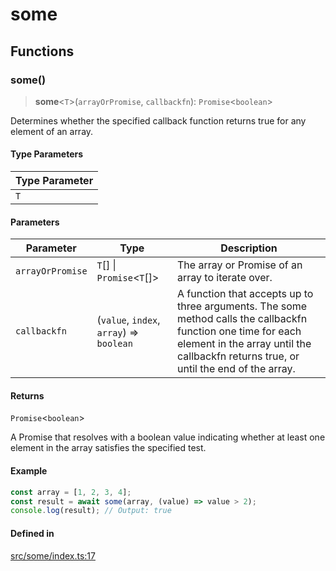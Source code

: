 # some

## Functions

### some()

> **some**\<`T`\>(`arrayOrPromise`, `callbackfn`): `Promise`\<`boolean`\>

Determines whether the specified callback function returns true for any element of an array.

#### Type Parameters

| Type Parameter |
| ------ |
| `T` |

#### Parameters

| Parameter | Type | Description |
| ------ | ------ | ------ |
| `arrayOrPromise` | `T`[] \| `Promise`\<`T`[]\> | The array or Promise of an array to iterate over. |
| `callbackfn` | (`value`, `index`, `array`) => `boolean` | A function that accepts up to three arguments. The some method calls the callbackfn function one time for each element in the array until the callbackfn returns true, or until the end of the array. |

#### Returns

`Promise`\<`boolean`\>

A Promise that resolves with a boolean value indicating whether at least one element in the array satisfies the specified test.

#### Example

```ts
const array = [1, 2, 3, 4];
const result = await some(array, (value) => value > 2);
console.log(result); // Output: true
```

#### Defined in

[src/some/index.ts:17](https://github.com/therialguz/Unjam/blob/9e9381fe8605ec86756f855f0366216b2297b145/src/some/index.ts#L17)

